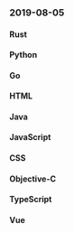 ### 2019-08-05

#### Rust

#### Python

#### Go

#### HTML

#### Java

#### JavaScript

#### CSS

#### Objective-C

#### TypeScript

#### Vue
